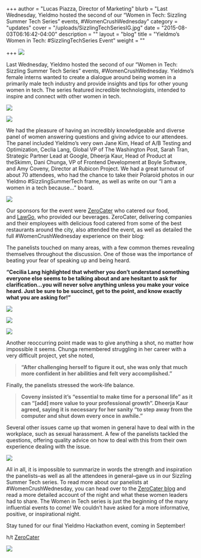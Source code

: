 +++
author = "Lucas Piazza, Director of Marketing"
blurb = "Last Wednesday, Yieldmo hosted the second of our “Women in Tech: Sizzling Summer Tech Series” events, #WomenCrushWednesday"
category = "updates"
cover = "/uploads/SizzlingTechSeriesIG.jpg"
date = "2015-08-03T06:16:42-04:00"
description = ""
layout = "blog"
title = "Yieldmo’s Women in Tech: #SizzlingTechSeries Event"
weight = ""

+++
![](/uploads/WomeTech_SocialMedia_Banner_July22.png)

Last Wednesday, Yieldmo hosted the second of our “Women in Tech: Sizzling Summer Tech Series” events, #WomenCrushWednesday. Yieldmo’s female interns wanted to create a dialogue around being women in a primarily male tech industry and provide insights and tips for other young women in tech. The series featured incredible technologists, intended to inspire and connect with other women in tech.

![](/uploads/359A4353_1.jpg)

![](/uploads/359A4357_1.jpg)

We had the pleasure of having an incredibly knowledgeable and diverse panel of women answering questions and giving advice to our attendees. The panel included Yieldmo’s very own Jane Kim, Head of A/B Testing and Optimization, Ceclia Lang, Global VP of The Washington Post, Sarah Tran, Strategic Partner Lead at Google, Dheerja Kaur, Head of Product at theSkimm, Dani Chunga, VP of Frontend Development at Boyle Software, and Amy Coveny, Director at Rubicon Project. We had a great turnout of about 70 attendees, who had the chance to take their Polaroid photos in our Yieldmo #SizzlingSummerTech frame, as well as write on our “I am a women in a tech because…” board.

![](/uploads/359A4360_1.jpg)

Our sponsors for the event were [ZeroCater](http://zerocater.com/) who catered our food, and [LawGo](http://lawgo.co/), who provided our beverages. ZeroCater, delivering companies and their employees with delicious food catered from some of the best restaurants around the city, also attended the event, as well as detailed the full #WomenCrushWednesday experience on their blog:

The panelists touched on many areas, with a few common themes revealing themselves throughout the discussion. One of those was the importance of beating your fear of speaking up and being heard.

**“Cecilia Lang highlighted that whether you don’t understand something everyone else seems to be talking about and are hesitant to ask for clarification…you will never solve anything unless you make your voice heard. Just be sure to be succinct, get to the point, and know exactly what you are asking for!”**

![](/uploads/IMG_2561.jpg)

![](/uploads/IMG_2564.jpg)

![](/uploads/IMG_2566.jpg)

Another reoccurring point made was to give anything a shot, no matter how impossible it seems. Chunga remembered struggling in her career with a very difficult project, yet she noted,

> **“After challenging herself to figure it out, she was only that much more confident in her abilities and felt very accomplished.”**

Finally, the panelists stressed the work-life balance.

> **Coveny insisted it’s “essential to make time for a personal life” as it can “\[add\] more value to your professional growth”. Dheerja Kaur agreed, saying it is necessary for her sanity “to step away from the computer and shut down every once in awhile.”**

Several other issues came up that women in general have to deal with in the workplace, such as sexual harassment. A few of the panelists tackled the questions, offering quality advice on how to deal with this from their own experience dealing with the issue.

![](/uploads/unnamed.jpg)

All in all, it is impossible to summarize in words the strength and inspiration the panelists–as well as all the attendees in general–gave us in our Sizzling Summer Tech series. To read more about our panelists at #WomenCrushWednesday, you can head over to the [ZeroCater blog](http://blog.zerocater.com/2015/07/27/yieldmo-women-in-tech-womencrushwednesday/) and read a more detailed account of the night and what these women leaders had to share. The Women in Tech series is just the beginning of the many influential events to come! We couldn’t have asked for a more informative, positive, or inspirational night.

Stay tuned for our final Yieldmo Hackathon event, coming in September!

h/t [ZeroCater](http://blog.zerocater.com/2015/07/27/yieldmo-women-in-tech-womencrushwednesday/)

![](/uploads/359A4364_1.jpg)